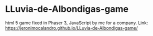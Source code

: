# LLuvia-de-Albondigas-game
html 5 game fixed in Phaser 3, JavaScript by me for a company.
Link: https://jeronimocalandro.github.io/LLuvia-de-Albondigas-game/
